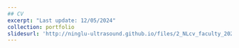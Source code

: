 ```yaml
---
## CV
excerpt: "Last update: 12/05/2024"
collection: portfolio
slidesurl: 'http://ninglu-ultrasound.github.io/files/2_NLcv_faculty_2024_v7.pdf' 
---
```

